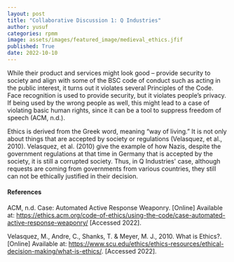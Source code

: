 ```yaml
---
layout: post
title: "Collaborative Discussion 1: Q Industries"
author: yusuf
categories: rpmm
image: assets/images/featured_image/medieval_ethics.jfif
published: True
date: 2022-10-10
---
```


While their product and services might look good – provide security to society and align with some of the BSC code of conduct such as acting in the public interest, it turns out it violates several Principles of the Code. Face recognition is used to provide security, but it violates people’s privacy. If being used by the wrong people as well, this might lead to a case of violating basic human rights, since it can be a tool to suppress freedom of speech (ACM, n.d.).

Ethics is derived from the Greek word, meaning “way of living.” It is not only about things that are accepted by society or regulations (Velasquez, et al., 2010). Velasquez, et al. (2010) give the example of how Nazis, despite the government regulations at that time in Germany that is accepted by the society, it is still a corrupted society. Thus, in Q Industries' case, although requests are coming from governments from various countries, they still can not be ethically justified in their decision.

#### References

ACM, n.d. Case: Automated Active Response Weaponry. [Online] 
Available at: https://ethics.acm.org/code-of-ethics/using-the-code/case-automated-active-response-weaponry/
[Accessed 2022].

Velasquez, M., Andre, C., Shanks, T. & Meyer, M. J., 2010. What is Ethics?. [Online] 
Available at: https://www.scu.edu/ethics/ethics-resources/ethical-decision-making/what-is-ethics/.
[Accessed 2022].

